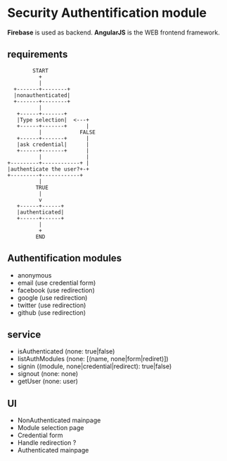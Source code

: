 # Security Authentification module

__Firebase__ is used as backend. __AngularJS__ is the WEB frontend framework.

## requirements

            START               
              +                 
              |                 
      +-------+--------+        
      |nonauthenticated|
      +-------+--------+
              |
       +------+-------+
       |Type selection|  <---+  
       +------+-------+      |  
              |            FALSE
       +------+-------+      |  
       |ask credential|      |  
       +------+-------+      |  
              |              |  
    +---------+------------+ |  
    |authenticate the user?+-+  
    +---------+------------+     
              |                 
             TRUE               
              |                 
              v                 
       +------+------+          
       |authenticated|
       +------+------+          
              |                 
              +                 
             END                

## Authentification modules
- anonymous
- email (use credential form)
- facebook (use redirection)
- google (use redirection)
- twitter (use redirection)
- github (use redirection)

## service
- isAuthenticated (none: true|false)
- listAuthModules (none: [(name, none|form|rediret)])
- signin ((module, none|credential|redirect): true|false)
- signout (none: none)
- getUser (none: user)

## UI
- NonAuthenticated mainpage
- Module selection page
- Credential form
- Handle redirection ?
- Authenticated mainpage